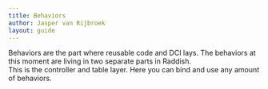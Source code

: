 ```yaml
---
title: Behaviors
author: Jasper van Rijbroek
layout: guide
---
```


Behaviors are the part where reusable code and DCI lays. The behaviors at this moment are living in two separate parts in Raddish.  
This is the controller and table layer. Here you can bind and use any amount of behaviors.

